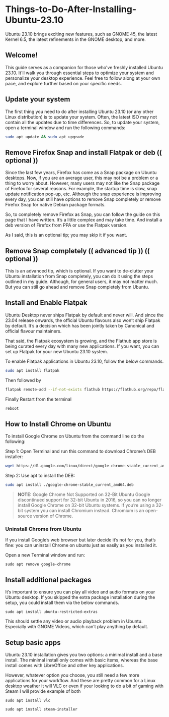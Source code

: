 # Things-to-Do-After-Installing-Ubuntu-23.10
Ubuntu 23.10 brings exciting new features, such as GNOME 45, the latest Kernel 6.5, the latest refinements in the GNOME desktop, and more.

## Welcome!

This guide serves as a companion for those who've freshly installed Ubuntu 23.10. It'll walk you through essential steps to optimize your system and personalize your desktop experience. Feel free to follow along at your own pace, and explore further based on your specific needs.

## Update your system

The first thing you need to do after installing Ubuntu 23.10 (or any other Linux distribution) is to update your system. Often, the latest ISO may not contain all the updates due to time differences. So, to update your system, open a terminal window and run the following commands:

```bash
sudo apt update && sudo apt upgrade
```

## Remove Firefox Snap and install Flatpak or deb (( optional ))
Since the last few years, Firefox has come as a Snap package on Ubuntu desktops. Now, if you are an average user, this may not be a problem or a thing to worry about. However, many users may not like the Snap package of Firefox for several reasons. For example, the startup time is slow, snap update notification pop-up, etc. Although the snap experience is improving every day, you can still have options to remove Snap completely or remove Firefox Snap for native Debian package formats.

So, to completely remove Firefox as Snap, you can follow the guide on this page that I have written. It’s a little complex and may take time. And install a deb version of Firefox from PPA or use the Flatpak version.

As I said, this is an optional tip; you may skip it if you want.

## Remove Snap completely (( advanced tip )) (( optional ))
This is an advanced tip, which is optional. If you want to de-clutter your Ubuntu installation from Snap completely, you can do it using the steps outlined in my guide. Although, for general users, it may not matter much. But you can still go ahead and remove Snap completely from Ubuntu.

## Install and Enable Flatpak
Ubuntu Desktop never ships Flatpak by default and never will. And since the 23.04 release onwards, the official Ubuntu flavours also won’t ship Flatpak by default. It’s a decision which has been jointly taken by Canonical and official flavour maintainers.

That said, the Flatpak ecosystem is growing, and the Flathub app store is being curated every day with many new applications. If you want, you can set up Flatpak for your new Ubuntu 23.10 system.

To enable Flatpak applications in Ubuntu 23.10, follow the below commands.

```bash
sudo apt install flatpak
```
Then followed by
```bash
flatpak remote-add --if-not-exists flathub https://flathub.org/repo/flathub.flatpakrepo
```
Finally Restart from the terminal
```bash
reboot
```
## How to Install Chrome on Ubuntu
To install Google Chrome on Ubuntu from the command line do the following:

Step 1: Open Terminal and run this command to download Chrome’s DEB installer:
```bash
wget https://dl.google.com/linux/direct/google-chrome-stable_current_amd64.deb
```
Step 2: Use apt to install the DEB:
```bash
sudo apt install ./google-chrome-stable_current_amd64.deb
```
> **NOTE:** Google Chrome Not Supported on 32-Bit Ubuntu
Google discontinued support for 32-bit Ubuntu in 2016, so you can no longer install Google Chrome on 32-bit Ubuntu systems. If you’re using a 32-bit system you can install Chromium instead. Chromium is an open-source version of Chrome.

### Uninstall Chrome from Ubuntu
If you install Google’s web browser but later decide it’s not for you, that’s fine: you can uninstall Chrome on ubuntu just as easily as you installed it.

Open a new Terminal window and run:
```
sudo apt remove google-chrome
```
## Install additional packages
It’s important to ensure you can play all video and audio formats on your Ubuntu desktop. If you skipped the extra package installation during the setup, you could install them via the below commands.

```
sudo apt install ubuntu-restricted-extras
```
This should settle any video or audio playback problem in Ubuntu. Especially with GNOME Videos, which can’t play anything by default.

## Setup basic apps
Ubuntu 23.10 installation gives you two options: a minimal install and a base install. The minimal install only comes with basic items, whereas the base install comes with LibreOffice and other key applications.

However, whatever option you choose, you still need a few more applications for your workflow. And these are pretty common for a Linux desktop weather it will VLC or even if your looking to do a bit of gaming with Steam I will provide example of both 

```
sudo apt install vlc
```
```
sudo apt install steam-installer
```


